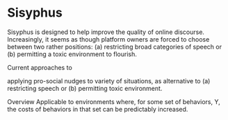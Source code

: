 # Sisyphus

Sisyphus is designed to help improve the quality of online discourse. Increasingly, it seems as though platform owners are forced to choose between two rather positions: (a) restricting broad categories of speech or (b) permitting a toxic environment to flourish.

Current approaches to 

applying pro-social nudges to variety of situations, as alternative to (a) restricting speech or (b) permitting toxic environment.

Overview
Applicable to environments where, for some set of behaviors, Y, the costs of behaviors in that set can be predictably increased.
